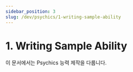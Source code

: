 ```yaml
---
sidebar_position: 3
slug: /dev/psychics/1-writing-sample-ability
---
```


# 1. Writing Sample Ability

이 문서에서는 Psychics 능력 제작을 다룹니다.

## 